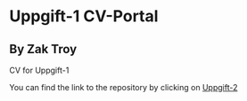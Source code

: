 # Uppgift-1 CV-Portal
## By Zak Troy

CV for Uppgift-1

You can find the link to the repository by clicking on [Uppgift-2](https://github.com/Taragoul/Uppgift-2---Dynamisk-sida.git)